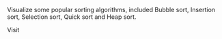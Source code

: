 Visualize some popular sorting algorithms, included Bubble sort, Insertion sort, Selection sort, Quick sort and Heap sort.

Visit
